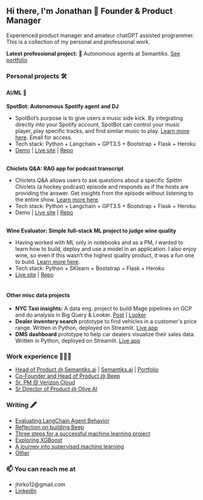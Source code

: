 ## Hi there, I'm Jonathan 🤙 Founder & Product Manager
Experienced product manager and amateur chatGPT assisted programmer. This is a collection of my personal and professional work. 

<b>Latest professional project:</b> 🤖 Autonomous agents at Semantiks. <a href="https://github.com/shibby576/semantiks_portfolio/tree/main">See portfolio</a>

### Personal projects 🛠 
#### AI/ML 🦾
  <b>SpotBot: Autonomous Spotify agent and DJ</b>
    <ul>
      <li>SpotBot’s purpose is to give users a music side kick. By integrating directly into your Spotify account, SpotBot can control your music player, play specific tracks, and find similar music to play. <a href="https://github.com/shibby576/spot-bot">Learn more here</a>. Email for access.</li>
      <li>Tech stack: Python + Langchain + GPT3.5 + Bootstrap + Flask + Heroku</li>
      <li> <a href="https://www.linkedin.com/posts/jonathanehirko_llm-ai-startups-activity-7082731257796718593-pugH?utm_source=share&utm_medium=member_desktop"> Demo</a> | <a href="https://www.spot-bot.xyz/">Live site</a> | <a href="https://github.com/shibby576/spot-bot">Repo</a></li>    
    </ul>
    <b>Chiclets Q&A: RAG app for podcast transcript</b>
    <ul>
      <li>Chiclets Q&A allows users to ask questions about a specific Spittin Chiclets (a hockey podcast) episode and responds as if the hosts are providing the answer. Get insights from the episode without listening to the entire show. <a href="https://github.com/shibby576/chiclet/tree/main">Learn more here</a>.</li>
      <li>Tech stack: Python + Langchain + GPT3.5 + Bootstrap + Flask + Heroku</li>
      <li> Demo | <a href="https://playoffchat.herokuapp.com/">Live site</a> | <a href="https://github.com/shibby576/chiclet/tree/main">Repo</a></li>    
    </ul>
  <b>Wine Evaluator: Simple full-stack ML project to judge wine quality</b>
    <ul>
      <li>Having worked with ML only in notebooks and as a PM, I wanted to learn how to build, deploy and use a model in an application. I also enjoy wine, so even if this wasn’t the highest quality product, it was a fun one to build. <a href="https://github.com/shibby576/WineSite">Learn more here</a>.</li>
      <li>Tech stack: Python + SKlearn + Bootstrap + Flask + Heroku</li>
      <li> <a href="https://winesite.herokuapp.com/">Live site</a> | <a href="https://github.com/shibby576/WineSite">Repo</a></li>    
    </ul>
#### Other misc data projects
  <ul>
  <li><b>NYC Taxi insights:</b> A data eng. project to build Mage pipelines on GCP and do analysis in Big Query & Looker. <a href="https://www.linkedin.com/posts/jonathanehirko_dataengineering-activity-7059221630962597888-aAPZ/?utm_source=share&utm_medium=member_desktop">Post</a> | <a href="https://lookerstudio.google.com/u/0/reporting/20901db7-026f-44a7-80fb-0686fcbe3a8c/page/oOsOD?s=vRl-2jijU3k">Looker</a></li>
    
  <li><b>Dealer inventory search</b> prototype to find vehicles in a customer's price range. Written in Python, deployed on Streamlit. <a href="https://lotalyticssearch.streamlit.app/">Live app</a></li>
  <li><b>DMS dashboard</b> prototype to help car dealers visualize their sales data. Written in Python, deployed on Streamlit. <a href="https://lotalyticsdms.streamlit.app/">Live app</a></li>
  </ul>


### Work experience 👨🏻‍💻  
<ul>
  <li><a href="https://aivy.ai/" target="_blank">Head of Product @ Semantiks.ai</a> | <a href="https://semantiks.ai/" target="_blank">Semantiks.ai</a> | <a href="https://github.com/shibby576/semantiks_portfolio/tree/main">Portfolio</a></li>
  <li><a href="https://beepauto.com/" target="_blank">Co-Founder and Head of Product @ Beep</a></li>
  <li><a href="https://www.verizon.com/about/news/verizon-cloud-unlimited" target="_blank">Sr. PM @ Verizon Cloud</a></li>
  <li><a href="https://oliveai.com/" target="_blank">Sr Director of Product @ Olive AI</a></li>
</ul>

### Writing 🖋
<ul>
  <li><a href="https://medium.com/@jhirko12/navigating-the-path-to-reliable-autonomy-evaluating-langchain-agent-behavior-7b4cf3771766" target="_blank">Evaluating LangChain Agent Behavior</a></li>
  <li><a href="https://www.linkedin.com/pulse/reflection-my-time-building-beep-jonathan-hirko" target="_blank">Reflection on building Beep</a></li>
  <li><a href="https://medium.com/towards-data-science/three-steps-for-a-successful-machine-learning-project-baac098ba775" target="_blank">Three steps for a successful machine learning project</a></li>
  <li><a href="https://towardsdatascience.com/exploring-xgboost-4baf9ace0cf6" target="_blank">Exploring XGBoost</a></li>
  <li><a href="https://towardsdatascience.com/a-journey-into-supervised-machine-learning-f26f238b0477" target="_blank">A journey into supervised machine learning</a></li>
  <li><a href="https://medium.com/@jhirko12" target="_blank">Other</a></li>
</ul>

### 📫 You can reach me at 
<ul>
  <li>jhirko12@gmail.com</li>
  <li><a href="https://www.linkedin.com/in/jonathanehirko/" target="_blank">LinkedIn</a></li>
</ul>


<!--
**shibby576/shibby576** is a ✨ _special_ ✨ repository because its `README.md` (this file) appears on your GitHub profile.

Here are some ideas to get you started:

- 🔭 I’m currently working on ...
- 🌱 I’m currently learning ...
- 👯 I’m looking to collaborate on ...
- 🤔 I’m looking for help with ...
- 💬 Ask me about ...
- 📫 How to reach me: ...
- 😄 Pronouns: ...
- ⚡ Fun fact: ...
-->
